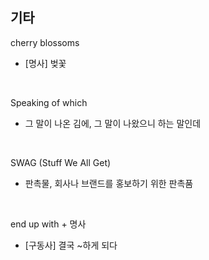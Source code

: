 ## 기타

cherry blossoms
- [명사] 벚꽃

<br>

Speaking of which
- 그 말이 나온 김에, 그 말이 나왔으니 하는 말인데

<br>

SWAG (Stuff We All Get)
- 판촉물, 회사나 브랜드를 홍보하기 위한 판촉품

<br>

end up with + 명사
- [구동사] 결국 ~하게 되다
